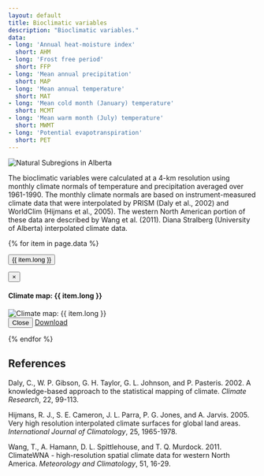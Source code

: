 ```yaml
---
layout: default
title: Bioclimatic variables
description: "Bioclimatic variables."
data:
- long: 'Annual heat-moisture index'
  short: AHM
- long: 'Frost free period'
  short: FFP
- long: 'Mean annual precipitation'
  short: MAP
- long: 'Mean annual temperature'
  short: MAT
- long: 'Mean cold month (January) temperature'
  short: MCMT
- long: 'Mean warm month (July) temperature'
  short: MWMT
- long: 'Potential evapotranspiration'
  short: PET
---
```


<div class="row">
  <div class="col-6 col-sm-6 col-lg-6">
  <p><img src="{{ site.contents }}/geospatial/climate/SubRegions.png" class="img-responsive" alt="Natural Subregions in Alberta"/></p>
  </div>
</div>

The bioclimatic variables were calculated at a 4-km resolution using monthly climate normals of temperature and precipitation averaged over 1961-1990. The monthly climate normals are based on instrument-measured climate data that were interpolated by PRISM (Daly et al., 2002) and WorldClim (Hijmans et al., 2005). The western North American portion of these data are described by Wang et al. (2011). Diana Stralberg (University of Alberta) interpolated climate data.

{% for item in page.data %}

<button type="button" class="btn btn-primary" data-toggle="modal" data-target="#modal-{{ item.short }}">{{ item.long }}</button>

<div class="modal fade" id="modal-{{ item.short }}" tabindex="-1" role="dialog" aria-labelledby="modal-{{ item.short }}-label">
  <div class="modal-dialog" role="document">
    <div class="modal-content">
      <div class="modal-header">
        <button type="button" class="close" data-dismiss="modal" aria-label="Close"><span aria-hidden="true">&times;</span></button>
        <h4 class="modal-title" id="modal-lichens-label">Climate map: {{ item.long }}</h4>
      </div>
      <div class="modal-body">
        <img src="{{ site.contents }}/geospatial/climate/{{ item.short }}.png" class="img-responsive" alt="Climate map: {{ item.long }}"/>
      </div>
      <div class="modal-footer">
        <button type="button" class="btn btn-default" data-dismiss="modal">Close</button>
        <a class="btn btn-primary" href="{{ site.ftproot }}/geospatial/climate/climate_grid.zip">Download <i class="fa fa-download"></i></a>
      </div>
    </div>
  </div>
</div>

{% endfor %}


## References

Daly, C., W. P. Gibson, G. H. Taylor, G. L. Johnson, and P. Pasteris. 2002. A knowledge-based approach to the statistical mapping of climate. *Climate Research*, 22, 99-113.

Hijmans, R. J., S. E. Cameron, J. L. Parra, P. G. Jones, and A. Jarvis. 2005. Very high resolution interpolated climate surfaces for global land areas. *International Journal of Climatology*, 25, 1965-1978.

Wang, T., A. Hamann, D. L. Spittlehouse, and T. Q. Murdock. 2011. ClimateWNA - high-resolution spatial climate data for western North America. *Meteorology and Climatology*, 51, 16-29.
